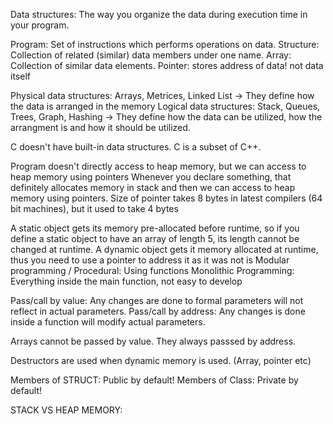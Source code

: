 Data structures: The way you organize the data during execution time in your program.

Program: Set of instructions which performs operations on data.
Structure: Collection of related (similar) data members under one name.
Array: Collection of similar data elements.
Pointer: stores address of data! not data itself

Physical data structures: Arrays, Metrices, Linked List -> They define how the data is arranged in the memory 
Logical data structures: Stack, Queues, Trees, Graph, Hashing -> They define how the data can be utilized, how the arrangment is and how it should be utilized.

C doesn't have built-in data structures. C is a subset of C++. 

Program doesn't directly access to heap memory, but we can access to heap memory using pointers 
Whenever you declare something, that definitely allocates memory in stack and then we can access to heap memory using pointers.
Size of pointer takes 8 bytes in latest compilers (64 bit machines), but it used to take 4 bytes

A static object gets its memory pre-allocated before runtime, so if you define a static object to have an array 
of length 5, its length cannot be changed at runtime. A dynamic object gets it memory allocated at runtime, thus you need to use a pointer to 
address it as it was not is
Modular programming / Procedural: Using functions
Monolithic Programming: Everything inside the main function, not easy to develop

Pass/call by value: Any changes are done to formal parameters will not reflect in actual parameters.
Pass/call by address: Any changes is done inside a function will modify actual parameters.

Arrays cannot be passed by value. They always passsed by address. 

Destructors are used when dynamic memory is used. (Array, pointer etc)

Members of STRUCT: Public by default!
Members of Class: Private by default!

STACK VS HEAP MEMORY: 

